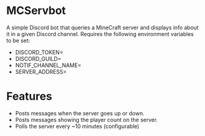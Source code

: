 # MCServbot

A simple Discord bot that queries a MineCraft server and displays info about it in a given Discord channel. 
Requires the following environment variables to be set:

* DISCORD_TOKEN=<Generated Discord token for the bot to use>
* DISCORD_GUILD=<String name of the Discord server to connect to>
* NOTIF_CHANNEL_NAME=<Channel name on the given discord server to post updates to>
* SERVER_ADDRESS=<IP address of the MineCraft server to query>

# Features
* Posts messages when the server goes up or down.
* Posts messages showing the player count on the server.
* Polls the server every ~10 minutes (configurable)
